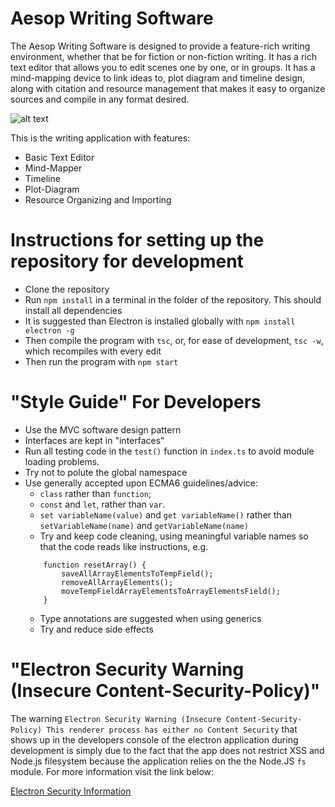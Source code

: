 # Aesop Writing Software

The Aesop Writing Software is designed to provide a feature-rich writing environment, whether that be for fiction or non-fiction writing. It has a rich text editor that allows you to edit scenes one by one, or in groups. It has a mind-mapping device
to link ideas to, plot diagram and timeline design, along with citation and resource management that makes it easy
to organize sources and compile in any format desired.

![alt text](https://user-images.githubusercontent.com/64611104/106046714-3d0d8300-60a8-11eb-8deb-c2473e55c76f.png)

This is the writing application with features:
* Basic Text Editor
* Mind-Mapper
* Timeline
* Plot-Diagram
* Resource Organizing and Importing

# Instructions for setting up the repository for development
* Clone the repository
* Run `npm install` in a terminal in the folder of the repository. This should install all dependencies
* It is suggested than Electron is installed globally with `npm install electron -g`
* Then compile the program with `tsc`, or, for ease of development, `tsc -w`, which recompiles with every edit
* Then run the program with `npm start`

# "Style Guide" For Developers
* Use the MVC software design pattern
* Interfaces are kept in "interfaces"
* Run all testing code in the `test()` function in `index.ts` to avoid module loading problems.
* Try not to polute the global namespace
* Use generally accepted upon ECMA6 guidelines/advice:
  *  `class` rather than `function`;
  *  `const` and `let`, rather than `var`.
  *  `set variableName(value)` and `get variableName()` rather than `setVariableName(name)` and `getVariableName(name)`
  *  Try and keep code cleaning, using meaningful variable names so that the code reads like instructions, e.g.
    ```
        function resetArray() {
            saveAllArrayElementsToTempField();
            removeAllArrayElements();
            moveTempFieldArrayElementsToArrayElementsField();
        }
    ```
  * Type annotations are suggested when using generics
  * Try and reduce side effects
# "Electron Security Warning (Insecure Content-Security-Policy)"
The warning `Electron Security Warning (Insecure Content-Security-Policy) This renderer process has either no Content Security` that shows up in the developers console of the electron application during development is simply due to the 
fact that the app does not restrict XSS and Node.js filesystem because the application relies on the the Node.JS `fs` module. For more information visit the link below:

[Electron Security Information](https://www.electronjs.org/docs/tutorial/security)